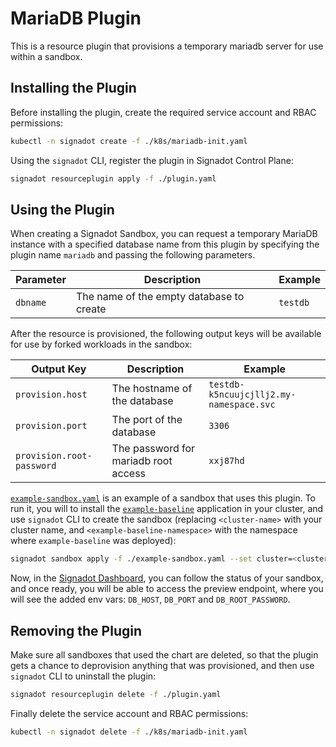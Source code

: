 # MariaDB Plugin

This is a resource plugin that provisions a temporary mariadb server for use within a sandbox.

## Installing the Plugin

Before installing the plugin, create the required service account and RBAC permissions:

```sh
kubectl -n signadot create -f ./k8s/mariadb-init.yaml
```

Using the `signadot` CLI, register the plugin in Signadot Control Plane:

```sh
signadot resourceplugin apply -f ./plugin.yaml
```

## Using the Plugin

When creating a Signadot Sandbox, you can request a temporary MariaDB instance
with a specified database name from this plugin by specifying the plugin name
`mariadb` and passing the following parameters.

Parameter | Description | Example
--------- | ----------- | -------
`dbname` | The name of the empty database to create | `testdb`

After the resource is provisioned, the following output keys will be available
for use by forked workloads in the sandbox:

Output Key | Description | Example
---------- | ----------- | -------
`provision.host` | The hostname of the database | `testdb-k5ncuujcjllj2.my-namespace.svc`
`provision.port` | The port of the database | `3306`
`provision.root-password` | The password for mariadb root access | `xxj87hd`

[`example-sandbox.yaml`](./example-sandbox.yaml) is an example of a sandbox that uses this plugin.
To run it, you will to install the [`example-baseline`](./../example-baseline/) application
in your cluster, and use `signadot` CLI to create the sandbox (replacing `<cluster-name>` with your
cluster name, and `<example-baseline-namespace>` with the namespace where `example-baseline` was deployed):

```sh
signadot sandbox apply -f ./example-sandbox.yaml --set cluster=<cluster-name> --set namespace=<example-baseline-namespace>
```

Now, in the [Signadot Dashboard](https://app.signadot.com/sandboxes), you can follow the status of your sandbox,
and once ready, you will be able to access the preview endpoint, where you will see the added env vars:
`DB_HOST`, `DB_PORT` and `DB_ROOT_PASSWORD`.


## Removing the Plugin

Make sure all sandboxes that used the chart are deleted, so that the plugin gets
a chance to deprovision anything that was provisioned, and then use `signadot` CLI to uninstall the plugin:

```sh
signadot resourceplugin delete -f ./plugin.yaml
```

Finally delete the service account and RBAC permissions:

```sh
kubectl -n signadot delete -f ./k8s/mariadb-init.yaml
```